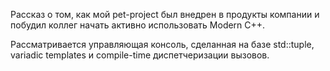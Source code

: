 Рассказ о том, как мой pet-project был внедрен в продукты компании и побудил коллег начать активно использовать Modern C++.

Рассматривается управляющая консоль, сделанная на базе std::tuple, variadic templates и compile-time диспетчеризации вызовов.
